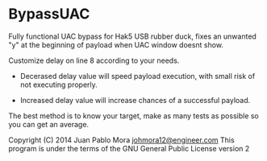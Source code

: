 BypassUAC
=========

Fully functional UAC bypass for Hak5 USB rubber duck, fixes an unwanted "y" at the beginning of payload when UAC window doesnt show.


Customize delay on line 8 according to your needs.
 
 - Decerased delay value will speed payload execution, with small risk of not executing properly.

 - Increased delay value will increase chances of a successful payload.

The best method is to know your target, make as many tests as possible so you can get an average.

Copyright (C) 2014  Juan Pablo Mora johmora12@engineer.com
This program is under the terms of the GNU General Public License version 2 

